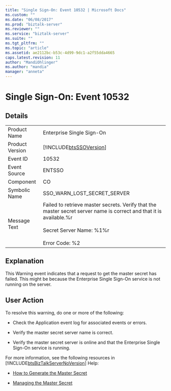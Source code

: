 ```yaml
---
title: "Single Sign-On: Event 10532 | Microsoft Docs"
ms.custom: ""
ms.date: "06/08/2017"
ms.prod: "biztalk-server"
ms.reviewer: ""
ms.service: "biztalk-server"
ms.suite: ""
ms.tgt_pltfrm: ""
ms.topic: "article"
ms.assetid: ae2112bc-b53c-4d99-9dc1-a2f55dda4665
caps.latest.revision: 11
author: "MandiOhlinger"
ms.author: "mandia"
manager: "anneta"
---
```

# Single Sign-On: Event 10532
## Details  
  
|||  
|-|-|  
|Product Name|Enterprise Single Sign-On|  
|Product Version|[!INCLUDE[btsSSOVersion](../includes/btsssoversion-md.md)]|  
|Event ID|10532|  
|Event Source|ENTSSO|  
|Component|CO|  
|Symbolic Name|SSO_WARN_LOST_SECRET_SERVER|  
|Message Text|Failed to retrieve master secrets. Verify that the master secret server name is correct and that it is available.%r<br /><br /> Secret Server Name: %1%r<br /><br /> Error Code: %2|  
  
## Explanation  
 This Warning event indicates that a request to get the master secret has failed. This might be because the Enterprise Single Sign-On service is not running on the server.  
  
## User Action  
 To resolve this warning, do one or more of the following:  
  
-   Check the Application event log for associated events or errors.  
  
-   Verify the master secret server name is correct.  
  
-   Verify the master secret server is online and that the Enterprise Single Sign-On service is running.  
  
 For more information, see the following resources in [!INCLUDE[btsBizTalkServerNoVersion](../includes/btsbiztalkservernoversion-md.md)] Help:  
  
-   [How to Generate the Master Secret](../core/how-to-generate-the-master-secret.md)  
  
-   [Managing the Master Secret](../core/managing-the-master-secret.md)